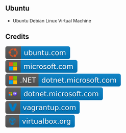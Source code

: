 Ubuntu
------

- Ubuntu Debian Linux Virtual Machine

Credits
-------
[![image](
Credits/ubuntu.com.svg)](https://ubuntu.com/)  
[![image](
Credits/microsoft.com.svg)](https://microsoft.com/)<!--[![image](
Credits/dotnet.microsoft.com.svg)](https://dotnet.microsoft.com/)-->  
[![image](
Credits/CS.NET-dotnet.microsoft.com.svg)](https://dotnet.microsoft.com/)  
[![image](
Credits/CS-dotnet.microsoft.com.svg)](https://dotnet.microsoft.com/languages/csharp/)  
[![image](
Credits/vagrantup.com.svg)](https://vagrantup.com/)  
[![image](
Credits/virtualbox.org.svg)](https://virtualbox.org/)